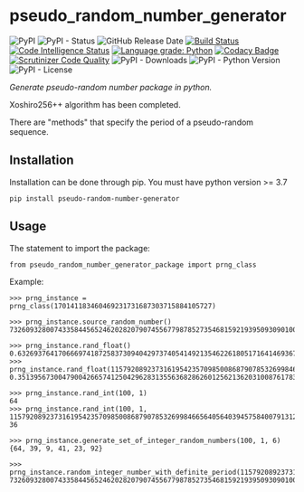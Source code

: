 # pseudo_random_number_generator

![PyPI](https://img.shields.io/pypi/v/pseudo-random-number-generator?color=red)
![PyPI - Status](https://img.shields.io/pypi/status/pseudo-random-number-generator)
![GitHub Release Date](https://img.shields.io/github/release-date/fsssosei/pseudo_random_number_generator)
[![Build Status](https://scrutinizer-ci.com/g/fsssosei/pseudo_random_number_generator/badges/build.png?b=main)](https://scrutinizer-ci.com/g/fsssosei/pseudo_random_number_generator/build-status/main)
[![Code Intelligence Status](https://scrutinizer-ci.com/g/fsssosei/pseudo_random_number_generator/badges/code-intelligence.svg?b=main)](https://scrutinizer-ci.com/code-intelligence)
[![Language grade: Python](https://img.shields.io/lgtm/grade/python/g/fsssosei/pseudo_random_number_generator.svg?logo=lgtm&logoWidth=18)](https://lgtm.com/projects/g/fsssosei/pseudo_random_number_generator/context:python)
[![Codacy Badge](https://api.codacy.com/project/badge/Grade/bf34f8d12be84b4492a5a3709df0aae5)](https://www.codacy.com/manual/fsssosei/pseudo_random_number_generator?utm_source=github.com&amp;utm_medium=referral&amp;utm_content=fsssosei/pseudo_random_number_generator&amp;utm_campaign=Badge_Grade)
[![Scrutinizer Code Quality](https://scrutinizer-ci.com/g/fsssosei/pseudo_random_number_generator/badges/quality-score.png?b=main)](https://scrutinizer-ci.com/g/fsssosei/pseudo_random_number_generator/?branch=main)
![PyPI - Downloads](https://img.shields.io/pypi/dw/pseudo-random-number-generator?label=PyPI%20-%20Downloads)
![PyPI - Python Version](https://img.shields.io/pypi/pyversions/pseudo-random-number-generator)
![PyPI - License](https://img.shields.io/pypi/l/pseudo-random-number-generator)

*Generate pseudo-random number package in python.*

Xoshiro256++ algorithm has been completed.

There are "methods" that specify the period of a pseudo-random sequence.

## Installation

Installation can be done through pip. You must have python version >= 3.7

	pip install pseudo-random-number-generator

## Usage

The statement to import the package:

	from pseudo_random_number_generator_package import prng_class
	
Example:

	>>> prng_instance = prng_class(170141183460469231731687303715884105727)
	
	>>> prng_instance.source_random_number()
	73260932800743358445652462028207907455677987852735468159219395093090100006110
	
	>>> prng_instance.rand_float()
	0.6326937641706669741872583730940429737405414921354622618051716414693676562568173
	>>> prng_instance.rand_float(115792089237316195423570985008687907853269984665640564039457584007913129639747)
	0.3513956730047900426657412504296283135563682862601256213620310087617832883445811
	
	>>> prng_instance.rand_int(100, 1)
	64
	>>> prng_instance.rand_int(100, 1, 115792089237316195423570985008687907853269984665640564039457584007913129639747)
	36
	
	>>> prng_instance.generate_set_of_integer_random_numbers(100, 1, 6)
	{64, 39, 9, 41, 23, 92}
	
	>>> prng_instance.random_integer_number_with_definite_period(115792089237316195423570985008687907853269984665640564039457584007913129639747)
	73260932800743358445652462028207907455677987852735468159219395093090100006110
